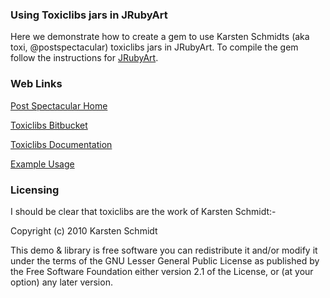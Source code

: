 ### Using Toxiclibs jars in JRubyArt

Here we demonstrate how to create a gem to use Karsten Schmidts (aka toxi, @postspectacular) toxiclibs jars in JRubyArt. To compile the gem follow the instructions for [JRubyArt][].

### Web Links

[Post Spectacular Home][]

[Toxiclibs Bitbucket][]

[Toxiclibs Documentation][]

[Example Usage][]

### Licensing

I should be clear that toxiclibs are the work of Karsten Schmidt:-

Copyright (c) 2010 Karsten Schmidt
 
This demo & library is free software you can redistribute it and/or
modify it under the terms of the GNU Lesser General Public
License as published by the Free Software Foundation either
version 2.1 of the License, or (at your option) any later version.

[JRubyArt]:https://github.com/ruby-processing/JRubyArt
[Post Spectacular Home]:http://postspectacular.com/
[Toxiclibs Bitbucket]:http://hg.postspectacular.com/
[Toxiclibs Documentation]:http://toxiclibs.org/
[Example Usage]:https://github.com/ruby-processing/toxicgem/blob/master/example/gray_scott_tone_map.rb
